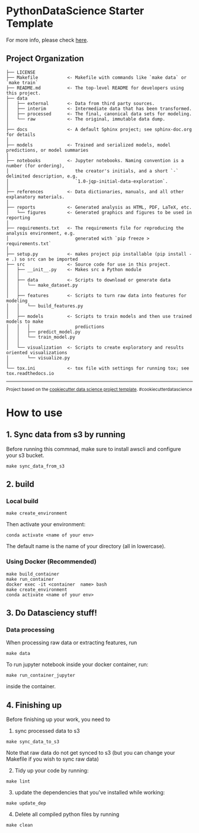 PythonDataScience Starter Template
==============================

For more info, please check [here][1].

Project Organization
------------

    ├── LICENSE
    ├── Makefile           <- Makefile with commands like `make data` or `make train`
    ├── README.md          <- The top-level README for developers using this project.
    ├── data
    │   ├── external       <- Data from third party sources.
    │   ├── interim        <- Intermediate data that has been transformed.
    │   ├── processed      <- The final, canonical data sets for modeling.
    │   └── raw            <- The original, immutable data dump.
    │
    ├── docs               <- A default Sphinx project; see sphinx-doc.org for details
    │
    ├── models             <- Trained and serialized models, model predictions, or model summaries
    │
    ├── notebooks          <- Jupyter notebooks. Naming convention is a number (for ordering),
    │                         the creator's initials, and a short `-` delimited description, e.g.
    │                         `1.0-jqp-initial-data-exploration`.
    │
    ├── references         <- Data dictionaries, manuals, and all other explanatory materials.
    │
    ├── reports            <- Generated analysis as HTML, PDF, LaTeX, etc.
    │   └── figures        <- Generated graphics and figures to be used in reporting
    │
    ├── requirements.txt   <- The requirements file for reproducing the analysis environment, e.g.
    │                         generated with `pip freeze > requirements.txt`
    │
    ├── setup.py           <- makes project pip installable (pip install -e .) so src can be imported
    ├── src                <- Source code for use in this project.
    │   ├── __init__.py    <- Makes src a Python module
    │   │
    │   ├── data           <- Scripts to download or generate data
    │   │   └── make_dataset.py
    │   │
    │   ├── features       <- Scripts to turn raw data into features for modeling
    │   │   └── build_features.py
    │   │
    │   ├── models         <- Scripts to train models and then use trained models to make
    │   │   │                 predictions
    │   │   ├── predict_model.py
    │   │   └── train_model.py
    │   │
    │   └── visualization  <- Scripts to create exploratory and results oriented visualizations
    │       └── visualize.py
    │
    └── tox.ini            <- tox file with settings for running tox; see tox.readthedocs.io


--------

<p><small>Project based on the <a target="_blank" href="https://drivendata.github.io/cookiecutter-data-science/">cookiecutter data science project template</a>. #cookiecutterdatascience</small></p>

# How to use
## 1. Sync data from s3 by running
Before running this commnad, make sure to install awscli and configure your s3 bucket.
```
make sync_data_from_s3
```

## 2. build
### Local build
```
make create_environment
```
Then activate your environment:
```
conda activate <name of your env>
```
The default name is the name of your directory (all in lowercase).

### Using Docker (Recommended)
```
make build_container
make run_container
docker exec -it <container  name> bash
make create_environment
conda activate <name of your env>
```

## 3. Do Datasciency stuff!
### Data processing
When processing raw data or extracting features, run
```
make data
```

To run jupyter notebook inside your docker container, run:
```
make run_container_jupyter
```
inside the container.


## 4. Finishing up
Before finishing up your work, you need to 
1. sync processed data to s3
```
make sync_data_to_s3
```
Note that raw data do not get synced to s3 (but you can change your Makefile if you wish to sync raw data)

2. Tidy up your code by running:
```
make lint
```

3. update the dependencies that you've installed while working:
```
make update_dep
```

4. Delete all compiled python files by running
```
make clean
```

[1]: http://drivendata.github.io/cookiecutter-data-science/#cookiecutter-data-science
